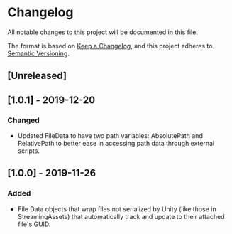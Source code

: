 # Changelog

All notable changes to this project will be documented in this file.

The format is based on [Keep a Changelog](https://keepachangelog.com/en/1.0.0/),
and this project adheres to [Semantic Versioning](https://semver.org/spec/v2.0.0.html).

## [Unreleased]

## [1.0.1] - 2019-12-20

### Changed

- Updated FileData to have two path variables: AbsolutePath and RelativePath to better ease in accessing path data through external scripts. 

## [1.0.0] - 2019-11-26

### Added

- File Data objects that wrap files not serialized by Unity (like those in StreamingAssets) that automatically track and update to their attached file's GUID.
